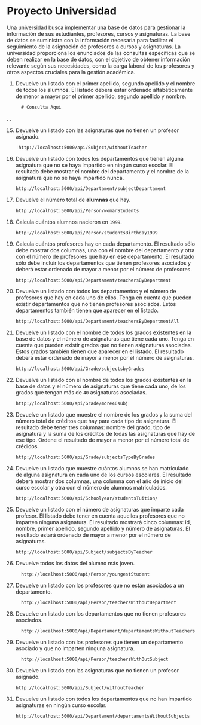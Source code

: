 # Proyecto Universidad <br> 
Una universidad busca implementar una base de datos para gestionar la información de sus estudiantes, profesores, cursos y asignaturas. La base de datos se suministra con la información necesaria para facilitar el seguimiento de la asignación de profesores a cursos y asignaturas. La universidad proporciona los enunciados de las consultas específicas que se deben realizar en la base de datos, con el objetivo de obtener información relevante según sus necesidades, como la carga laboral de los profesores y otros aspectos cruciales para la gestión académica.

1. Devuelve un listado con el primer apellido, segundo apellido y el nombre de todos los alumnos. El listado deberá estar ordenado alfabéticamente de menor a mayor por el primer apellido, segundo apellido y nombre.

    ```sql
      # Consulta Aqui
    ```
.
.

15. Devuelve un listado con las asignaturas que no tienen un profesor asignado. 

    ```
     http://localhost:5000/api/Subject/withoutTeacher
    ```
     
16. Devuelve un listado con todos los departamentos que tienen alguna asignatura que no se haya impartido en ningún curso escolar. El resultado debe mostrar el nombre del departamento y el nombre de la asignatura que no se haya impartido nunca.

    ```
    http://localhost:5000/api/Departament/subjectDepartament
    ```
17. Devuelve el número total de **alumnas** que hay.

    ```
    http://localhost:5000/api/Person/womanStudents
    ```

18. Calcula cuántos alumnos nacieron en `1999`.

    ```
    http://localhost:5000/api/Person/studentsBirthday1999
    ```
19. Calcula cuántos profesores hay en cada departamento. El resultado sólo debe mostrar dos columnas, una con el nombre del departamento y otra con el número de profesores que hay en ese departamento. El resultado sólo debe incluir los departamentos que tienen profesores asociados y deberá estar ordenado de mayor a menor por el número de profesores.

     ```
     http://localhost:5000/api/Departament/teachersByDepartment
     ```

20. Devuelve un listado con todos los departamentos y el número de profesores que hay en cada uno de ellos. Tenga en cuenta que pueden existir departamentos que no tienen profesores asociados. Estos departamentos también tienen que aparecer en el listado.

     ```
     http://localhost:5000/api/Departament/teachersByDepartmentAll
     ```
21. Devuelve un listado con el nombre de todos los grados existentes en la base de datos y el número de asignaturas que tiene cada uno. Tenga en cuenta que pueden existir grados que no tienen asignaturas asociadas. Estos grados también tienen que aparecer en el listado. El resultado deberá estar ordenado de mayor a menor por el número de asignaturas.

     ```
     http://localhost:5000/api/Grade/subjectsbyGrades
     ```

22. Devuelve un listado con el nombre de todos los grados existentes en la base de datos y el número de asignaturas que tiene cada uno, de los grados que tengan más de `40` asignaturas asociadas.

     ```
     http://localhost:5000/api/Grade/more40subj
     ```
   

23. Devuelve un listado que muestre el nombre de los grados y la suma del número total de créditos que hay para cada tipo de asignatura. El resultado debe tener tres columnas: nombre del grado, tipo de asignatura y la suma de los créditos de todas las asignaturas que hay de ese tipo. Ordene el resultado de mayor a menor por el número total de crédidos.

     ```
     http://localhost:5000/api/Grade/subjectsTypeByGrades
     ```
24. Devuelve un listado que muestre cuántos alumnos se han matriculado de alguna asignatura en cada uno de los cursos escolares. El resultado deberá mostrar dos columnas, una columna con el año de inicio del curso escolar y otra con el número de alumnos matriculados.

     ```
     http://localhost:5000/api/Schoolyear/studentsTuition/
     ```

25. Devuelve un listado con el número de asignaturas que imparte cada profesor. El listado debe tener en cuenta aquellos profesores que no imparten ninguna asignatura. El resultado mostrará cinco columnas: id, nombre, primer apellido, segundo apellido y número de asignaturas. El resultado estará ordenado de mayor a menor por el número de asignaturas.

     ```
     http://localhost:5000/api/Subject/subjectsByTeacher
     ```

26. Devuelve todos los datos del alumno más joven.

     ```
       http://localhost:5000/api/Person/youngestStudent
     ```

27. Devuelve un listado con los profesores que no están asociados a un departamento.

     ```
       http://localhost:5000/api/Person/teachersWithoutDepartment
     ```

28. Devuelve un listado con los departamentos que no tienen profesores asociados.

     ```
       http://localhost:5000/api/Departament/departamentsWithoutTeachers
     ```

29. Devuelve un listado con los profesores que tienen un departamento asociado y que no imparten ninguna asignatura.

     ```
       http://localhost:5000/api/Person/teachersWithOutSubject
     ```

30. Devuelve un listado con las asignaturas que no tienen un profesor asignado.

     ```
     http://localhost:5000/api/Subject/withoutTeacher
     ```

31. Devuelve un listado con todos los departamentos que no han impartido asignaturas en ningún curso escolar.

     ```
     http://localhost:5000/api/Departament/departamentsWithoutSubjects
     ```